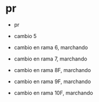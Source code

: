 # pr

- pr

- cambio 5
 
- cambio en rama 6, marchando

- cambio en rama 7, marchando

- cambio en rama 8F, marchando

- cambio en rama 9F, marchando


- cambio en rama 10F, marchando
